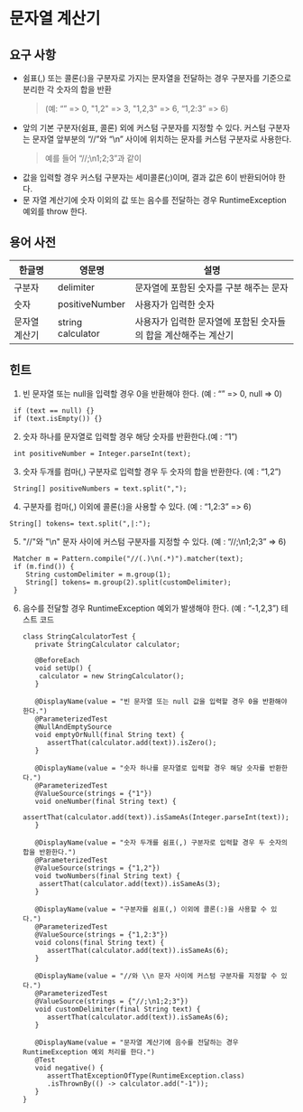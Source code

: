 # 문자열 계산기

## 요구 사항
- 쉼표(,) 또는 콜론(:)을 구분자로 가지는 문자열을 전달하는 경우 구분자를 기준으로 분리한 각 숫자의 합을 반환 
  > (예: “” => 0, "1,2" => 3, "1,2,3" => 6, “1,2:3” => 6)
- 앞의 기본 구분자(쉼표, 콜론) 외에 커스텀 구분자를 지정할 수 있다. 커스텀 구분자는 문자열 앞부분의 “//”와 “\n” 사이에 위치하는 문자를 커스텀 구분자로 사용한다. 
  > 예를 들어 “//;\n1;2;3”과 같이
- 값을 입력할 경우 커스텀 구분자는 세미콜론(;)이며, 결과 값은 6이 반환되어야 한다.
- 문 자열 계산기에 숫자 이외의 값 또는 음수를 전달하는 경우 RuntimeException 예외를 throw 한다.
  
## 용어 사전
| 한글명     | 영문명               | 설명                                     |
|---------|-------------------|----------------------------------------|
| 구분자     | delimiter         | 문자열에 포함된 숫자를 구분 해주는 문자                 |
| 숫자      | positiveNumber            | 사용자가 입력한 숫자                            |
| 문자열 계산기 | string calculator | 사용자가 입력한 문자열에 포함된 숫자들의 합을 계산해주는 계산기 |


## 힌트

1. 빈 문자열 또는 null을 입력할 경우 0을 반환해야 한다. (예 : “” => 0, null => 0)

  ```
   if (text == null) {}
   if (text.isEmpty()) {}
   ```

2. 숫자 하나를 문자열로 입력할 경우 해당 숫자를 반환한다.(예 : “1”)

  ```
   int positiveNumber = Integer.parseInt(text);
  ```

3. 숫자 두개를 컴마(,) 구분자로 입력할 경우 두 숫자의 합을 반환한다. (예 : “1,2”)

  ```
   String[] positiveNumbers = text.split(",");
  ```

4. 구분자를 컴마(,) 이외에 콜론(:)을 사용할 수 있다. (예 : “1,2:3” => 6)

  ```
  String[] tokens= text.split(",|:");
  ```

5. "//"와 "\n" 문자 사이에 커스텀 구분자를 지정할 수 있다. (예 : “//;\n1;2;3” => 6)

  ```
   Matcher m = Pattern.compile("//(.)\n(.*)").matcher(text);
   if (m.find()) {
      String customDelimiter = m.group(1);
      String[] tokens= m.group(2).split(customDelimiter);
   }
  ```

6. 음수를 전달할 경우 RuntimeException 예외가 발생해야 한다. (예 : “-1,2,3”)
   테스트 코드

   ```
   class StringCalculatorTest {
      private StringCalculator calculator;
   
      @BeforeEach
      void setUp() {
       calculator = new StringCalculator();
      }
   
      @DisplayName(value = "빈 문자열 또는 null 값을 입력할 경우 0을 반환해야 한다.")
      @ParameterizedTest
      @NullAndEmptySource
      void emptyOrNull(final String text) {
         assertThat(calculator.add(text)).isZero();
      }
   
      @DisplayName(value = "숫자 하나를 문자열로 입력할 경우 해당 숫자를 반환한다.")
      @ParameterizedTest
      @ValueSource(strings = {"1"})
      void oneNumber(final String text) {
         assertThat(calculator.add(text)).isSameAs(Integer.parseInt(text));
      }
   
      @DisplayName(value = "숫자 두개를 쉼표(,) 구분자로 입력할 경우 두 숫자의 합을 반환한다.")
      @ParameterizedTest
      @ValueSource(strings = {"1,2"})
      void twoNumbers(final String text) {
       assertThat(calculator.add(text)).isSameAs(3);
      }
   
      @DisplayName(value = "구분자를 쉼표(,) 이외에 콜론(:)을 사용할 수 있다.")
      @ParameterizedTest
      @ValueSource(strings = {"1,2:3"})
      void colons(final String text) {
         assertThat(calculator.add(text)).isSameAs(6);
      }
   
      @DisplayName(value = "//와 \\n 문자 사이에 커스텀 구분자를 지정할 수 있다.")
      @ParameterizedTest
      @ValueSource(strings = {"//;\n1;2;3"})
      void customDelimiter(final String text) {
         assertThat(calculator.add(text)).isSameAs(6);
      }
   
      @DisplayName(value = "문자열 계산기에 음수를 전달하는 경우 RuntimeException 예외 처리를 한다.")
      @Test
      void negative() {
         assertThatExceptionOfType(RuntimeException.class)
         .isThrownBy(() -> calculator.add("-1"));
      }
   }
  ```